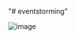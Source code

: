 "# eventstorming" 


![image](https://user-images.githubusercontent.com/63028598/80073586-f459f400-8582-11ea-9c3b-fdc090fdebcb.png)
